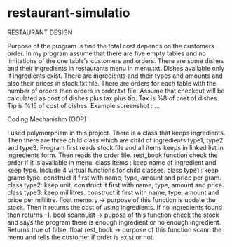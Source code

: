 # restaurant-simulatio
RESTAURANT DESIGN

Purpose of the program is find the total cost depends on the
customers order.
In my program assume that there are five empty tables and 
no limitations of the one table's customers and orders.
There are some dishes and their ingredients in restaurants menu
in menu.txt. Dishes available only if ingredients exist.
There are ingredients and their types and amounts and
also their prices in stock.txt file.
There are orders for each table with the number of orders then
orders in order.txt file.
Assume that checkout will be calculated as cost of dishes plus tax plus tip.
Tax is %8 of cost of dishes.
Tip is %15 of cost of dishes.
Example screenshot : ...

Coding Mechanishm (OOP)

I used polymorphism in this project. There is a class that keeps
ingredients. Then there are three child class which are child of
ingredients type1, type2 and type3.
Program first reads stock file and all items keeps in linked 
list in ingredients form.
Then reads the order file. rest_book function check the order
if it is available in menu.
class Items :
keep name of ingredient and keep type.
Include 4 virtual functions for child classes.
class type1 :
keep grams type.
construct it first with name, type, amount and price per gram.
class type2:
keep unit.
construct it first with name, type, amount and price.
class type3:
keep mililitres.
construct it first with name, type, amount and price per mililitre.
float memory -> purpose of this function is update the stock.
Then it returns the cost of using ingredients.
If no ingredients found then returns -1.
bool scannList -> pupose of this function check the stock and
says the program there is enough ingredient or no enough 
ingredient. Returns true of false.
float rest_book -> purpose of this function scann the menu
and tells the customer if order is exist or not.
